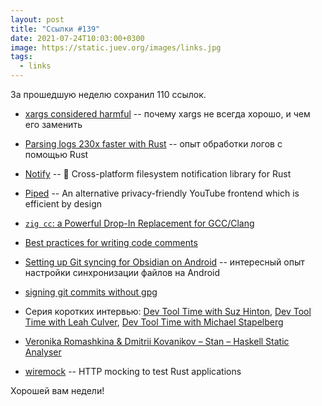 ```yaml
---
layout: post
title: "Ссылки #139"
date: 2021-07-24T10:03:00+0300
image: https://static.juev.org/images/links.jpg
tags:
  - links
---
```

За прошедшую неделю сохранил 110 ссылок.

* [xargs considered harmful](https://codefaster.substack.com/p/xargs-considered-harmful) -- почему xargs не всегда хорошо, и чем его заменить

* [Parsing logs 230x faster with Rust](https://andre.arko.net/2018/10/25/parsing-logs-230x-faster-with-rust/) -- опыт обработки логов с помощью Rust

* [Notify](https://github.com/notify-rs/notify) -- 🔭 Cross-platform filesystem notification library for Rust

* [Piped](https://github.com/TeamPiped/Piped) -- An alternative privacy-friendly YouTube frontend which is efficient by design

* [`zig cc`: a Powerful Drop-In Replacement for GCC/Clang](https://andrewkelley.me/post/zig-cc-powerful-drop-in-replacement-gcc-clang.html)

* [Best practices for writing code comments](https://stackoverflow.blog/2021/07/05/best-practices-for-writing-code-comments/)

* [Setting up Git syncing for Obsidian on Android](https://lucidhacker.substack.com/p/setting-up-git-syncing-for-obsidian) -- интересный опыт настройки синхронизации файлов на Android

* [signing git commits without gpg](https://andre.arko.net/2021/02/06/signing-git-commits-without-gpg/)

* Серия коротких интервью: [Dev Tool Time with Suz Hinton](https://www.youtube.com/watch?v=nNPWV1igjt8), [Dev Tool Time with Leah Culver](https://www.youtube.com/watch?v=QNYoOCLocAI&t=65s), [Dev Tool Time with Michael Stapelberg](https://www.youtube.com/watch?v=lgJfs5GkjQw&t=81s)

* [Veronika Romashkina & Dmitrii Kovanikov – Stan – Haskell Static Analyser](https://www.youtube.com/watch?v=wb5PLv6-e6I&t=8s)

* [wiremock](https://github.com/LukeMathWalker/wiremock-rs) -- HTTP mocking to test Rust applications

Хорошей вам недели!

